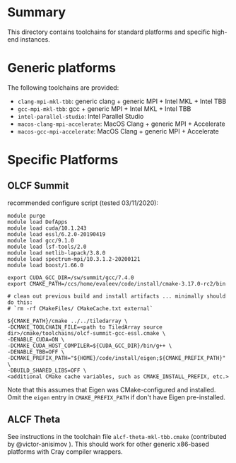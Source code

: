 # Summary
This directory contains toolchains for standard platforms and specific high-end instances.

# Generic platforms

The following toolchains are provided:
- `clang-mpi-mkl-tbb`: generic clang + generic MPI + Intel MKL + Intel TBB
- `gcc-mpi-mkl-tbb`: gcc + generic MPI + Intel MKL + Intel TBB
- `intel-parallel-studio`: Intel Parallel Studio
- `macos-clang-mpi-accelerate`: MacOS Clang + generic MPI + Accelerate
- `macos-gcc-mpi-accelerate`: MacOS Clang + generic MPI + Accelerate

# Specific Platforms

## OLCF Summit

recommended configure script (tested 03/11/2020):

```
module purge
module load DefApps
module load cuda/10.1.243
module load essl/6.2.0-20190419
module load gcc/9.1.0
module load lsf-tools/2.0
module load netlib-lapack/3.8.0
module load spectrum-mpi/10.3.1.2-20200121
module load boost/1.66.0

export CUDA_GCC_DIR=/sw/summit/gcc/7.4.0
export CMAKE_PATH=/ccs/home/evaleev/code/install/cmake-3.17.0-rc2/bin

# clean out previous build and install artifacts ... minimally should do this:
# `rm -rf CMakeFiles/ CMakeCache.txt external`

${CMAKE_PATH}/cmake ../../tiledarray \
-DCMAKE_TOOLCHAIN_FILE=<path to TiledArray source dir>/cmake/toolchains/olcf-summit-gcc-essl.cmake \
-DENABLE_CUDA=ON \
-DCMAKE_CUDA_HOST_COMPILER=${CUDA_GCC_DIR}/bin/g++ \
-DENABLE_TBB=OFF \
-DCMAKE_PREFIX_PATH="${HOME}/code/install/eigen;${CMAKE_PREFIX_PATH}" \
-DBUILD_SHARED_LIBS=OFF \
<additional CMake cache variables, such as CMAKE_INSTALL_PREFIX, etc.>
```
Note that this assumes that Eigen was CMake-configured and installed. Omit the `eigen` entry in `CMAKE_PREFIX_PATH` if don't have Eigen pre-installed.

## ALCF Theta

See instructions in the toolchain file `alcf-theta-mkl-tbb.cmake` (contributed by @victor-anisimov ). This should work for other generic x86-based platforms with Cray compiler wrappers.
